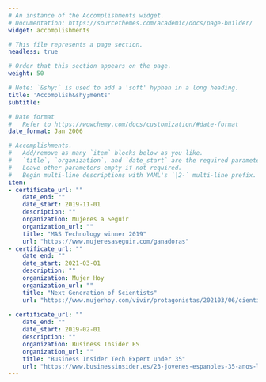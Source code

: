 ```yaml
---
# An instance of the Accomplishments widget.
# Documentation: https://sourcethemes.com/academic/docs/page-builder/
widget: accomplishments

# This file represents a page section.
headless: true

# Order that this section appears on the page.
weight: 50

# Note: `&shy;` is used to add a 'soft' hyphen in a long heading.
title: 'Accomplish&shy;ments'
subtitle:

# Date format
#   Refer to https://wowchemy.com/docs/customization/#date-format
date_format: Jan 2006

# Accomplishments.
#   Add/remove as many `item` blocks below as you like.
#   `title`, `organization`, and `date_start` are the required parameters.
#   Leave other parameters empty if not required.
#   Begin multi-line descriptions with YAML's `|2-` multi-line prefix.
item:
- certificate_url: ""
    date_end: ""
    date_start: 2019-11-01
    description: ""
    organization: Mujeres a Seguir
    organization_url: ""
    title: "MAS Technology winner 2019"
    url: "https://www.mujeresaseguir.com/ganadoras"
- certificate_url: ""
    date_end: ""
    date_start: 2021-03-01
    description: ""
    organization: Mujer Hoy
    organization_url: ""
    title: "Next Generation of Scientists"
    url: "https://www.mujerhoy.com/vivir/protagonistas/202103/06/cientificas-espanolas-logros-exito-futuro-nuevas-generaciones-solucion-pandemia-problemas-20210305111632.html"
    
- certificate_url: ""
    date_end: ""
    date_start: 2019-02-01
    description: ""
    organization: Business Insider ES
    organization_url: ""
    title: "Business Insider Tech Expert under 35"
    url: "https://www.businessinsider.es/23-jovenes-espanoles-35-anos-liderar-revolucion-tecnologica-millennials-373531"
---
```

